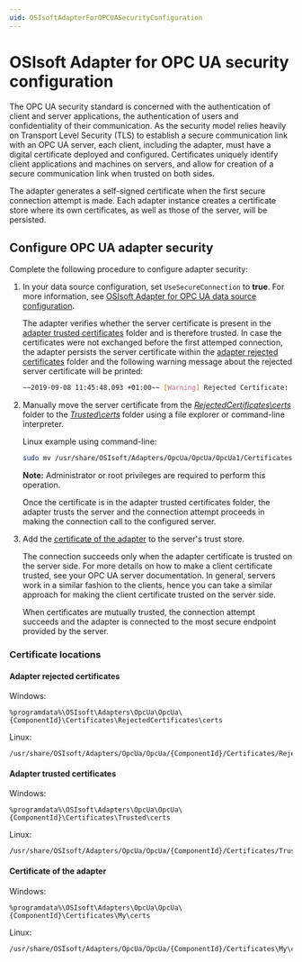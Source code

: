 ```yaml
---
uid: OSIsoftAdapterForOPCUASecurityConfiguration
---
```


# OSIsoft Adapter for OPC UA security configuration

The OPC UA security standard is concerned with the authentication of client and server applications, the authentication of users and confidentiality of their communication. As the security model relies heavily on Transport Level Security (TLS) to establish a secure communication link with an OPC UA server, each client, including the adapter, must have a digital certificate deployed and configured. Certificates uniquely identify client applications and machines on servers, and allow for creation of a secure communication link when trusted on both sides.

The adapter generates a self-signed certificate when the first secure connection attempt is made. Each adapter instance creates a certificate store where its own certificates, as well as those of the server, will be persisted.

## Configure OPC UA adapter security

Complete the following procedure to configure adapter security:

1. In your data source configuration, set `UseSecureConnection` to **true**. For more information, see [OSIsoft Adapter for OPC UA data source configuration](xref:OSIsoftAdapterForOPCUADataSourceConfiguration).

   The adapter verifies whether the server certificate is present in the [adapter trusted certificates](#adapter-trusted-certificates) folder and is therefore trusted. In case the certificates were not exchanged before the first attemped connection, the adapter persists the server certificate within the [adapter rejected certificates](#adapter-rejected-certificates) folder and the following warning message about the rejected server certificate will be printed:

   ```bash
   ~~2019-09-08 11:45:48.093 +01:00~~ [Warning] Rejected Certificate: "DC=MyServer.MyDomain.int, O=Prosys OPC, CN=Simulation
   ```

2. Manually move the server certificate from the [_RejectedCertificates\certs_](#adapter-rejected-certificates) folder to the [_Trusted\certs_](#adapter-trusted-certificates) folder using a file explorer or command-line interpreter.

   Linux example using command-line:

   ```bash
   sudo mv /usr/share/OSIsoft/Adapters/OpcUa/OpcUa/OpcUa1/Certificates/RejectedCertificates/certs/'SimulationServer [F9823DCF607063DBCECCF6F8F39FD2584F46AEBB].der' /usr/share/OSIsoft/Adapters/OpcUa/OpcUa/OpcUa1/Certificates/Trusted/certs/OpcUa1/Certificates/Trusted/certs/
   ```

   **Note:** Administrator or root privileges are required to perform this operation.

   Once the certificate is in the adapter trusted certificates folder, the adapter trusts the server and the connection attempt proceeds in making the connection call to the configured server.
  
3. Add the [certificate of the adapter](#certificate-of-the-adapter) to the server's trust store.

   The connection succeeds only when the adapter certificate is trusted on the server side. For more details on how to make a client certificate trusted, see your OPC UA server documentation. In general, servers work in a similar fashion to the clients, hence you can take a similar approach for making the client certificate trusted on the server side.
   
   When certificates are mutually trusted, the connection attempt succeeds and the adapter is connected to the most secure endpoint provided by the server.

### Certificate locations

#### Adapter rejected certificates

Windows: 
```filepath
%programdata%\OSIsoft\Adapters\OpcUa\OpcUa\{ComponentId}\Certificates\RejectedCertificates\certs
```

Linux: 
```filepath
/usr/share/OSIsoft/Adapters/OpcUa/OpcUa/{ComponentId}/Certificates/RejectedCertificates/certs
```


#### Adapter trusted certificates

Windows: 
```filepath
%programdata%\OSIsoft\Adapters\OpcUa\OpcUa\{ComponentId}\Certificates\Trusted\certs
```

Linux: 
```filepath
/usr/share/OSIsoft/Adapters/OpcUa/OpcUa/{ComponentId}/Certificates/Trusted/certs
```


#### Certificate of the adapter

Windows: 
```filepath
%programdata%\OSIsoft\Adapters\OpcUa\OpcUa\{ComponentId}\Certificates\My\certs
```

Linux: 
```filepath
/usr/share/OSIsoft/Adapters/OpcUa/OpcUa/{ComponentId}/Certificates\My\certs
```

